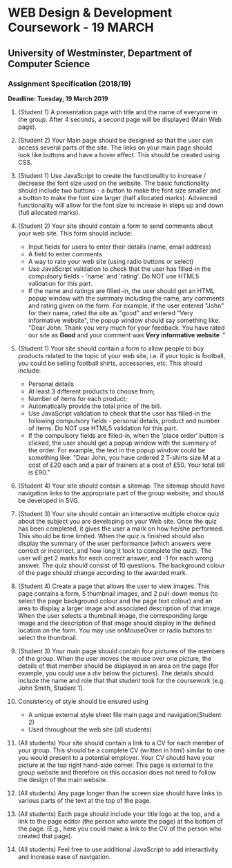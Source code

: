 # WEB Design & Development Coursework - 19 MARCH
## University of Westminster, Department of Computer Science
### Assignment Specification (2018/19)

**Deadline: Tuesday, 19 March 2019**

1. (Student 1) A presentation page with title and the name of everyone in the group. After 4 seconds, a second page will be displayed (Main Web page).
2. (Student 2) Your Main page should be designed so that the user can access several parts of the site. The links on your main page should look like buttons and have a hover effect. This should be created using CSS.
3. (Student 1) Use JavaScript to create the functionality to increase / decrease the font size used on the website. The basic functionality should include two buttons - a button to make the font size smaller and a button to make the font size larger (half allocated marks). Advanced functionality will allow for the font size to increase in steps up and down (full allocated marks).
4. (Student 2) Your site should contain a form to send comments about your web site. This form should include:
    * Input fields for users to enter their details (name, email address)   
    * A field to enter comments
    * A way to rate your web site (using radio buttons or select)
    * Use JavaScript validation to check that the user has filled-in the compulsory fields - 'name' and 'rating'. Do NOT use HTML5 validation for this part.
    * If the name and ratings are filled-in, the user should get an HTML popup window with the summary including the name, any comments and rating given on the form. For example, if the user entered "John" for their name, rated the site as "good" and entered "Very informative website", the popup window should say something like: "Dear John, Thank you very much for your feedback. You have rated our site as **Good** and your comment was **Very informative website** ."
5. (Student 1) Your site should contain a form to allow people to buy products related to the topic of your web site, i.e. if your topic is football, you could be selling football shirts, accessories, etc. This should include:
    * Personal details
    * At least 3 different products to choose from;
    * Number of items for each product;
    * Automatically provide the total price of the bill.
    * Use JavaScript validation to check that the user has filled-in the following
compulsory fields - personal details, product and number of items. Do NOT use
HTML5 validation for this part.
    * If the compulsory fields are filled-in, when the 'place order' button is clicked, the user should get a popup window with the summary of the order. For example, the text in the popup window could be something like: "Dear John, you have ordered 2 T-shirts size M at a cost of £20 each and a pair of trainers at a cost of £50. Your total bill is £90."

6. (Student 4) Your site should contain a sitemap. The sitemap should have navigation links to the appropriate part of the group website, and should be developed in SVG.
7. (Student 3) Your site should contain an interactive multiple choice quiz about the subject you are developing on your Web site. Once the quiz has been completed, it gives the user a mark on how he/she performed. This should be time limited. When the quiz is finished should also display the summary of the user performance (which answers were correct or incorrect, and how long it took to complete the quiz). The user will get 2 marks for each correct answer, and -1 for each wrong answer. The quiz should consist of 10 questions. The background colour of the page should change according to the awarded mark.
8. (Student 4) Create a page that allows the user to view images. This page contains a form, 5 thumbnail images, and 2 pull-down menus (to select the page background colour and the page text colour) and an area to display a larger image and associated description of that image. When the user selects a thumbnail image, the corresponding large image and the description of that image should display in the defined location on the form. You may use onMouseOver or radio buttons to select the thumbnail.
9. (Student 3) Your main page should contain four pictures of the members of the group. When the user moves the mouse over one picture, the details of that member should be displayed in an area on the page (for example, you could use a div below the pictures). The details should include the name and role that that student took for the coursework (e.g. John Smith, Student 1).
10. Consistency of style should be ensured using
    * A unique external style sheet file main page and navigation(Student 2)
    * Used throughout the web site (all students)
11. (All students) Your site should contain a link to a CV for each member of your group. This should be a complete CV (written in html) similar to one you would present to a potential employer. Your CV should have your picture at the top right hand-side corner. This page is external to the group website and therefore on this occasion does not need to follow the design of the main website.
12. (All students) Any page longer than the screen size should have links to various parts of the text at the top of the page.
13. (All students) Each page should include your title logo at the top, and a link to the page editor (the person who wrote the page) at the bottom of the page. (E.g., here you could make a link to the CV of the person who created that page).
14. (All students) Feel free to use additional JavaScript to add interactivity and increase ease of navigation.


